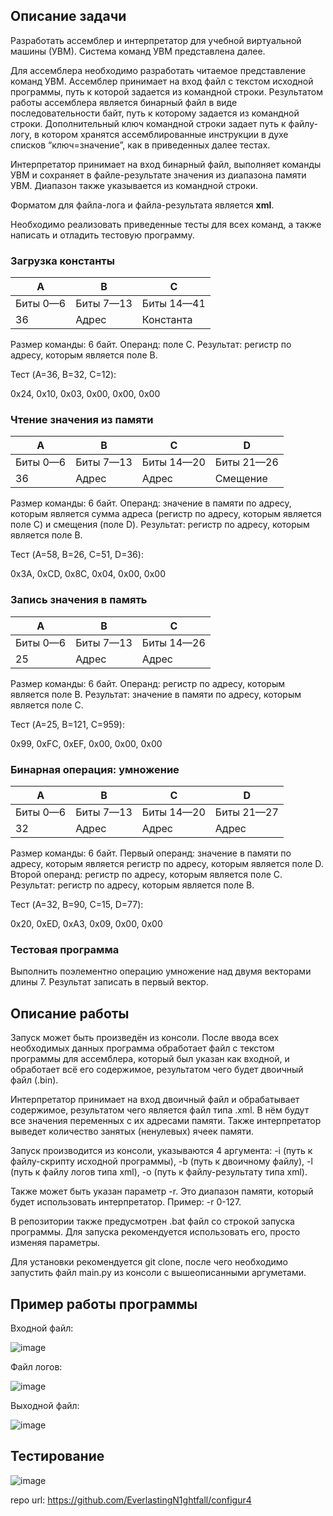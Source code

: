 ## **Описание задачи**

Разработать ассемблер и интерпретатор для учебной виртуальной машины (УВМ). Система команд УВМ представлена далее.

Для ассемблера необходимо разработать читаемое представление команд УВМ. Ассемблер принимает на вход файл с текстом исходной программы, путь к которой задается из командной строки. 
Результатом работы ассемблера является бинарный файл в виде последовательности байт, путь к которому задается из командной строки. 
Дополнительный ключ командной строки задает путь к файлу-логу, в котором хранятся ассемблированные инструкции в духе списков “ключ=значение”, как в приведенных далее тестах.

Интерпретатор принимает на вход бинарный файл, выполняет команды УВМ и сохраняет в файле-результате значения из диапазона памяти УВМ. Диапазон также указывается из командной строки.

Форматом для файла-лога и файла-результата является **xml**.

Необходимо реализовать приведенные тесты для всех команд, а также написать и отладить тестовую программу.

### Загрузка константы
| A        | B         | C          |
|----------|-----------|------------|
| Биты 0—6 | Биты 7—13 | Биты 14—41 |
| 36       | Адрес     | Константа  |

Размер команды: 6 байт. Операнд: поле C. Результат: регистр по адресу, которым является поле B.

Тест (A=36, B=32, C=12):

0x24, 0x10, 0x03, 0x00, 0x00, 0x00

### Чтение значения из памяти
| A        | B         | C          | D          |
|----------|-----------|------------|------------|
| Биты 0—6 | Биты 7—13 | Биты 14—20 | Биты 21—26 |
| 36       | Адрес     | Адрес      | Смещение   |

Размер команды: 6 байт. Операнд: значение в памяти по адресу, которым является сумма адреса (регистр по адресу, которым является поле C) и смещения (поле D). Результат: регистр по адресу, которым является поле B.

Тест (A=58, B=26, C=51, D=36):

0x3A, 0xCD, 0x8C, 0x04, 0x00, 0x00

### Запись значения в память
| A        | B         | C          |
|----------|-----------|------------|
| Биты 0—6 | Биты 7—13 | Биты 14—26 |
| 25       | Адрес     | Адрес      |

Размер команды: 6 байт. Операнд: регистр по адресу, которым является поле B. Результат: значение в памяти по адресу, которым является поле C.

Тест (A=25, B=121, C=959):

0x99, 0xFC, 0xEF, 0x00, 0x00, 0x00
### Бинарная операция: умножение
| A        | B         | C          | D          |
|----------|-----------|------------|------------|
| Биты 0—6 | Биты 7—13 | Биты 14—20 | Биты 21—27 |
| 32       | Адрес     | Адрес      | Адрес      |

Размер команды: 6 байт. Первый операнд: значение в памяти по адресу, которым является регистр по адресу, которым является поле D. Второй операнд: регистр по адресу, которым является поле C. Результат: регистр по адресу, которым является поле B.

Тест (A=32, B=90, C=15, D=77):

0x20, 0xED, 0xA3, 0x09, 0x00, 0x00
### Тестовая программа
Выполнить поэлементно операцию умножение над двумя векторами длины 7. Результат записать в первый вектор.
## **Описание работы**

Запуск может быть произведён из консоли. После ввода всех необходимых данных программа обработает файл с текстом программы для ассемблера,
который был указан как входной, и обработает всё его содержимое, результатом чего будет двоичный файл (.bin).

Интерпретатор принимает на вход двоичный файл и обрабатывает содержимое, результатом чего является файл типа .xml.
В нём будут все значения переменных с их адресами памяти.
Также интерпретатор выведет количество занятых (ненулевых) ячеек памяти.

Запуск производится из консоли, указываются 4 аргумента: -i (путь к файлу-скрипту исходной программы),
-b (путь к двоичному файлу), -l (путь к файлу логов типа xml), -o (путь к файлу-результату типа xml). 

Также может быть указан параметр -r. Это диапазон памяти, который будет использовать интерпретатор.
Пример: -r 0-127.

В репозитории также предусмотрен .bat файл со строкой запуска программы. Для запуска рекомендуется использовать его, 
просто изменяя параметры.

Для установки рекомендуется git clone, после чего необходимо запустить файл main.py из консоли с вышеописанными аргуметами.

## **Пример работы программы**

Входной файл:

![image](https://github.com/user-attachments/assets/e427a87b-89ca-4bd4-9618-ba65acc5c787)

Файл логов:

![image](https://github.com/user-attachments/assets/238e1004-6bf3-4b58-8e92-3dcd953e4b83)

Выходной файл:

![image](https://github.com/user-attachments/assets/3aa400d2-bf75-4ff7-a420-a10afe28741f)

## **Тестирование**

![image](https://github.com/user-attachments/assets/bc4cf843-e695-482e-82d2-5c236e0f5339)


repo url: https://github.com/EverlastingN1ghtfall/configur4
